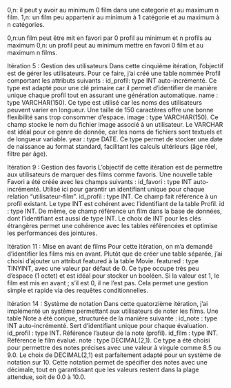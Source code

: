 0,n: il peut y avoir au minimum 0 film dans une categorie et au maximum n film.
1,n: un film peu appartenir au minimum à 1 catégorie et au maximum à n catégories.

0,n:un film peut être mit en favori par 0 profil au minimum et n profils au maximum
0,n: un profil peut au minimum mettre en favori 0 film et au maximum n films.


Itération 5 : Gestion des utilisateurs
Dans cette cinquième itération, l’objectif est de gérer les utilisateurs. Pour ce faire, j’ai créé une table nommée Profil comportant les attributs suivants :
id_profil: type INT auto-incrémenté. Ce type est adapté pour une clé primaire car il permet d’identifier de manière unique chaque profil tout en assurant une génération automatique.
name : type VARCHAR(150). Ce type est utilisé car les noms des utilisateurs peuvent varier en longueur. Une taille de 150 caractères offre une bonne flexibilité sans trop consommer d’espace.
image : type VARCHAR(150). Ce champ stocke le nom du fichier image associé à un utilisateur. Le VARCHAR est idéal pour ce genre de donnée, car les noms de fichiers sont textuels et de longueur variable.
year : type DATE. Ce type permet de stocker une date de naissance au format standard, facilitant les calculs ultérieurs (âge réel, filtre par âge).

Itération 9 : Gestion des favoris
L’objectif de cette itération est de permettre aux utilisateurs de marquer des films comme favoris. Une nouvelle table Favori a été créée avec les champs suivants :
id_favori : type INT auto-incrémenté. Utilisé ici pour garantir un identifiant unique pour chaque relation “utilisateur-film”.
id_profil : type INT. Ce champ fait référence à un profil existant. Le type INT est cohérent avec l’identifiant de la table Profil.
id : type INT. De même, ce champ référence un film dans la base de données, dont l’identifiant est aussi de type INT.
Le choix de INT pour les clés étrangères permet une cohérence avec les tables référencées et optimise les performances des jointures.

Itération 11 : Mise en avant de films
Pour cette itération, on m’a demandé d’identifier les films mis en avant. Plutôt que de créer une table séparée, j’ai choisi d’ajouter un attribut featured à la table Movie.
featured : type TINYINT, avec une valeur par défaut de 0. Ce type occupe très peu d’espace (1 octet) et est idéal pour stocker un booléen.
Si la valeur est 1, le film est mis en avant ; s’il est 0, il ne l’est pas. Cela permet une gestion simple et rapide via des requêtes conditionnelles.

Itération 14 : Système de notation
Dans cette quatorzième itération, j’ai implémenté un système permettant aux utilisateurs de noter les films. Une table Note a été conçue, structurée de la manière suivante :
id_note : type INT auto-incrémenté. Sert d’identifiant unique pour chaque évaluation.
id_profil : type INT. Référence l’auteur de la note (profil).
id_film : type INT. Référence le film évalué.
note : type DECIMAL(2,1). Ce type a été choisi pour permettre des notes précises avec une valeur à virgule comme 8.5 ou 9.0.
Le choix de DECIMAL(2,1) est parfaitement adapté pour un système de notation sur 10. Cette notation permet de spécifier des notes avec une décimale, tout en garantissant que les valeurs restent dans la plage attendue, soit de 0.0 à 10.0.